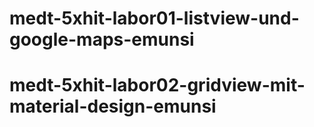 # medt-5xhit-labor01-listview-und-google-maps-emunsi
# medt-5xhit-labor02-gridview-mit-material-design-emunsi
